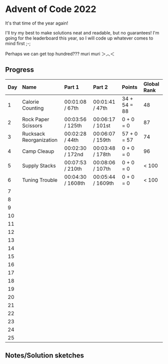 # Advent of Code 2022

It's that time of the year again!

I'll try my best to make solutions neat and readable, but no guarantees! 
I'm going for the leaderboard this year, so I will code up whatever comes to mind first ;-;

Perhaps we can get top hundred??? muri muri ＞︿＜

## Progress


| Day | Name                    | Part 1            | Part 2            | Points       | Global Rank |
| --- | :---------------------- | :---------------- | :---------------- | :----------- | :---------- |
| 1   | Calorie Counting        | 00:01:08 / 67th   | 00:01:41 / 47th   | 34 + 54 = 88 | 48          |
| 2   | Rock Paper Scissors     | 00:03:56 / 125th  | 00:06:17 / 101st  | 0 + 0 = 0    | 87          |
| 3   | Rucksack Reorganization | 00:02:28 / 44th   | 00:06:07 / 159th  | 57 + 0 = 57  | 74          |
| 4   | Camp Cleaup             | 00:02:30 / 172nd  | 00:03:48 / 178th  | 0 + 0 = 0    | 96          |
| 5   | Supply Stacks           | 00:07:53 / 210th  | 00:08:06 / 107th  | 0 + 0 = 0    | < 100       |
| 6   | Tuning Trouble          | 00:04:30 / 1608th | 00:05:44 / 1609th | 0 + 0 = 0    | < 100       |
| 7   |                         |                   |                   |              |             |
| 8   |                         |                   |                   |              |             |
| 9   |                         |                   |                   |              |             |
| 10  |                         |                   |                   |              |             |
| 11  |                         |                   |                   |              |             |
| 12  |                         |                   |                   |              |             |
| 13  |                         |                   |                   |              |             |
| 14  |                         |                   |                   |              |             |
| 15  |                         |                   |                   |              |             |
| 16  |                         |                   |                   |              |             |
| 17  |                         |                   |                   |              |             |
| 18  |                         |                   |                   |              |             |
| 19  |                         |                   |                   |              |             |
| 20  |                         |                   |                   |              |             |
| 21  |                         |                   |                   |              |             |
| 22  |                         |                   |                   |              |             |
| 23  |                         |                   |                   |              |             |
| 24  |                         |                   |                   |              |             |
| 25  |                         |                   |                   |              |             |

## Notes/Solution sketches
